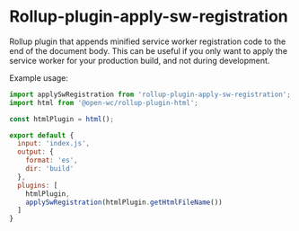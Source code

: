 # Rollup-plugin-apply-sw-registration

Rollup plugin that appends minified service worker registration code to the end of the document body. This can be useful if you only want to apply the service worker for your production build, and not during development.

Example usage:
```js
import applySwRegistration from 'rollup-plugin-apply-sw-registration';
import html from '@open-wc/rollup-plugin-html';

const htmlPlugin = html();

export default {
  input: 'index.js',
  output: {
    format: 'es',
    dir: 'build'
  },
  plugins: [
    htmlPlugin,
    applySwRegistration(htmlPlugin.getHtmlFileName())
  ]
}
```